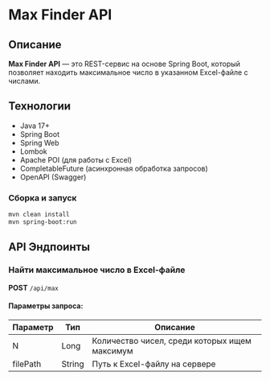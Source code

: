 # Max Finder API

## Описание
**Max Finder API** — это REST-сервис на основе Spring Boot, который позволяет находить максимальное число в указанном Excel-файле с числами.

## Технологии
- Java 17+
- Spring Boot
- Spring Web
- Lombok
- Apache POI (для работы с Excel)
- CompletableFuture (асинхронная обработка запросов)
- OpenAPI (Swagger)

###  Сборка и запуск
```sh
mvn clean install
mvn spring-boot:run
```

## API Эндпоинты

### Найти максимальное число в Excel-файле
**POST** `/api/max`

#### Параметры запроса:
| Параметр | Тип | Описание |
|----------|-----|----------|
| N        | Long | Количество чисел, среди которых ищем максимум |
| filePath | String | Путь к Excel-файлу на сервере |

 
 
 